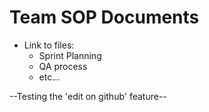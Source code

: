 # Team SOP Documents

- Link to files:
	- Sprint Planning
	- QA process
	- etc...

--Testing the 'edit on github' feature--
